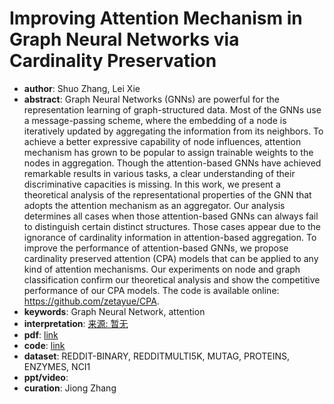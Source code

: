 # Improving Attention Mechanism in Graph Neural Networks via Cardinality Preservation
* **author**: Shuo Zhang, Lei Xie
* **abstract**: Graph Neural Networks (GNNs) are powerful for the representation learning of graph-structured data. Most of the GNNs use a message-passing scheme, where the embedding of a node is iteratively updated by aggregating the information from its neighbors. To achieve a better expressive capability of node influences, attention mechanism has grown to be popular to assign trainable weights to the nodes in aggregation. Though the attention-based GNNs have achieved remarkable results in various tasks, a clear understanding of their discriminative capacities is missing. In this work, we present a theoretical analysis of the representational properties of the GNN that adopts the attention mechanism as an aggregator. Our analysis determines all cases when those attention-based GNNs can always fail to distinguish certain distinct structures. Those cases appear due to the ignorance of cardinality information in attention-based aggregation. To improve the performance of attention-based GNNs, we propose cardinality preserved attention (CPA) models that can be applied to any kind of attention mechanisms. Our experiments on node and graph classification confirm our theoretical analysis and show the competitive performance of our CPA models. The code is available online: https://github.com/zetayue/CPA.
* **keywords**: Graph Neural Network, attention 
* **interpretation**: [来源: 暂无]()
* **pdf**: [link](https://www.ijcai.org/Proceedings/2020/194)
* **code**: [link](https://github.com/zetayue/CPA)
* **dataset**: REDDIT-BINARY, REDDITMULTI5K, MUTAG, PROTEINS, ENZYMES, NCI1
* **ppt/video**:
* **curation**: Jiong Zhang 